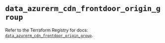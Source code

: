 # `data_azurerm_cdn_frontdoor_origin_group`

Refer to the Terraform Registry for docs: [`data_azurerm_cdn_frontdoor_origin_group`](https://registry.terraform.io/providers/hashicorp/azurerm/4.5.0/docs/data-sources/cdn_frontdoor_origin_group).
